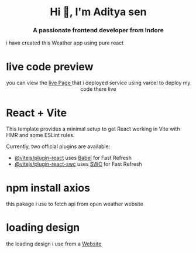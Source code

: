 <h1 align="center">Hi 👋, I'm Aditya sen</h1>
<h3 align="center">A passionate frontend developer from Indore</h3>

<p>i have created this Weather app using pure react </p>

# live code preview
<p align="center">
you can view the <a href="https://weather-app-tau-sandy-11.vercel.app/">live Page </a> that i deployed service using varcel to deploy my code there live
</p>

# React + Vite

This template provides a minimal setup to get React working in Vite with HMR and some ESLint rules.

Currently, two official plugins are available:

- [@vitejs/plugin-react](https://github.com/vitejs/vite-plugin-react/blob/main/packages/plugin-react/README.md) uses [Babel](https://babeljs.io/) for Fast Refresh
- [@vitejs/plugin-react-swc](https://github.com/vitejs/vite-plugin-react-swc) uses [SWC](https://swc.rs/) for Fast Refresh

# npm install axios
 this pakage i use to fetch api from open weather website 

 # loading design 
 the loading design i use from a  <a href="https://blog.hubspot.com/website/css-loading-animation"> Website</a>
